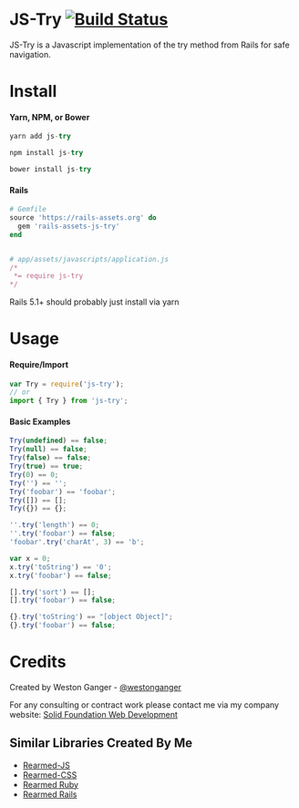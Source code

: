 # JS-Try [![Build Status](https://api.travis-ci.org/westonganger/js-try.svg?branch=master)](https://travis-ci.org/westonganger/js-try)

JS-Try is a Javascript implementation of the try method from Rails for safe navigation.

# Install

#### Yarn, NPM, or Bower
```javascript
yarn add js-try

npm install js-try

bower install js-try
```

#### Rails

```ruby
# Gemfile
source 'https://rails-assets.org' do
  gem 'rails-assets-js-try'
end


# app/assets/javascripts/application.js
/*
 *= require js-try
*/
```

Rails 5.1+ should probably just install via yarn

# Usage
#### Require/Import
```javascript
var Try = require('js-try');
// or
import { Try } from 'js-try';
```

#### Basic Examples
```javascript
Try(undefined) == false;
Try(null) == false;
Try(false) == false;
Try(true) == true;
Try(0) == 0;
Try('') == '';
Try('foobar') == 'foobar';
Try([]) == [];
Try({}) == {};

''.try('length') == 0;
''.try('foobar') == false;
'foobar'.try('charAt', 3) == 'b';

var x = 0;
x.try('toString') == '0';
x.try('foobar') == false;

[].try('sort') == [];
[].try('foobar') == false;

{}.try('toString') == "[object Object]";
{}.try('foobar') == false;
```

# Credits
Created by Weston Ganger - [@westonganger](https://github.com/westonganger)

For any consulting or contract work please contact me via my company website: [Solid Foundation Web Development](https://solidfoundationwebdev.com)

## Similar Libraries Created By Me
- [Rearmed-JS](https://github.com/westonganger/rearmed-js)
- [Rearmed-CSS](https://github.com/westonganger/rearmed-css)
- [Rearmed Ruby](https://github.com/westonganger/rearmed-rb)
- [Rearmed Rails](https://github.com/westonganger/rearmed_rails)
